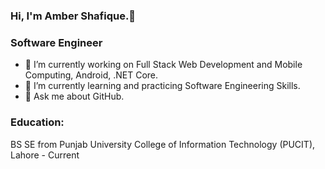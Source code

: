 ### Hi, I'm Amber Shafique.👋

 ### Software Engineer
* 🔭 I’m currently working on Full Stack Web Development and Mobile Computing, Android, .NET Core.
* 🌱 I’m currently learning and practicing Software Engineering Skills.
* 💬 Ask me about GitHub.

### Education:
BS SE from Punjab University College of Information Technology (PUCIT), Lahore - Current 



<!--
**amber-shafique/amber-shafique** is a ✨ _special_ ✨ repository because its `README.md` (this file) appears on your GitHub profile.

Here are some ideas to get you started:

- 🔭 I’m currently working on ...
- 🌱 I’m currently learning ...
- 👯 I’m looking to collaborate on ...
- 🤔 I’m looking for help with ...
- 💬 Ask me about ...
- 📫 How to reach me: ...
- 😄 Pronouns: ...
- ⚡ Fun fact: ...
-->
